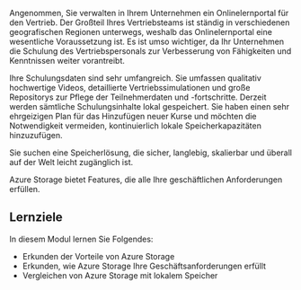 Angenommen, Sie verwalten in Ihrem Unternehmen ein Onlinelernportal für den Vertrieb. Der Großteil Ihres Vertriebsteams ist ständig in verschiedenen geografischen Regionen unterwegs, weshalb das Onlinelernportal eine wesentliche Voraussetzung ist. Es ist umso wichtiger, da Ihr Unternehmen die Schulung des Vertriebspersonals zur Verbesserung von Fähigkeiten und Kenntnissen weiter vorantreibt.

Ihre Schulungsdaten sind sehr umfangreich. Sie umfassen qualitativ hochwertige Videos, detaillierte Vertriebssimulationen und große Repositorys zur Pflege der Teilnehmerdaten und -fortschritte. Derzeit werden sämtliche Schulungsinhalte lokal gespeichert. Sie haben einen sehr ehrgeizigen Plan für das Hinzufügen neuer Kurse und möchten die Notwendigkeit vermeiden, kontinuierlich lokale Speicherkapazitäten hinzuzufügen.

Sie suchen eine Speicherlösung, die sicher, langlebig, skalierbar und überall auf der Welt leicht zugänglich ist.

Azure Storage bietet Features, die alle Ihre geschäftlichen Anforderungen erfüllen.

## <a name="learning-objectives"></a>Lernziele

In diesem Modul lernen Sie Folgendes:

- Erkunden der Vorteile von Azure Storage
- Erkunden, wie Azure Storage Ihre Geschäftsanforderungen erfüllt
- Vergleichen von Azure Storage mit lokalem Speicher
